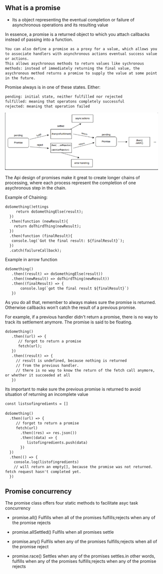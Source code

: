 ## What is a promise
 - Its a object representing the eventual completion or failure of asynchronous operations and its resulting value

  In essence, a promise is a returned object to which you attach callbacks instead of passing into a function. 


 
    You can also define a promise as a proxy for a value, which allows you to associate handlers with asynchronous actions eventual success value or actions. 
    This allows asychronous methods to return values like sychronous methods: instead of immediately returning the final value, the 
    asychronous method returns a promise to supply the value at some point in the future.


Promise always is in one of these states. Either:

    pending: initial state, neither fulfilled nor rejected
    fulfilled: meaning that operatons completely successful
    rejected: meaning that operation failed

  ![picture showing the process of promise states](https://github.com/kihuni/Javascript_back-end/blob/main/Screenshot%20from%202023-08-16%2002-31-19.png)
              
 The Api design of promises make it great to create longer chains of processing, where each process represent the completion of one asychronous step in the chain.
 
 Example of Chaining:

 ```
 doSomething()ettings
      return doSomethingElse(result);
   })
   .then(function (newResult){
     return doThirdThing(newResult);
   })
   .then(function (finalResult){
    console.log(`Got the final result: ${finalResult}`);
   })
   .catch(failureCallback);
 
 ```
 Example in arrow function
 ```
 doSomething()
    .then((result) => doSomethingElse(result))
    .then((newResult) => doThirdThing(newResult))
    .then((finalResult) => {
        console.log(`got the final result ${finalResult}`)
    })
 ```
 As you do all that, remember to always makes sure the promise is returned. Otherwise callbacks won't catch the result of a previous promise.

 For example, if a previous handler didn't return a promise, there is no way to track its settlement anymore. The promise is said to be floating.

```
doSomething()
   .then((url) => {
      // forgot to return a promise
      fetch(url);
   })
   .then((result) => {
     // result is undefined, because nothing is returned
     // from the previous handler.
     // there is no way to know the return of the fetch call anymore, or whether it succeeded at all
   })
```
Its important to make sure the previous promise is returned to avoid situation of returning an incomplete value

```
const listsofingredients = []

doSomething()
  .then((url) => {
     // forgot to return a promise
     fetch(url)
       .then((res) => res.json())
       .then((data) => {
          listofingredients.push(data)
       })
  })
  .then(() => {
    console.log(listofingredients)
    // will return an empty[], because the promise was not returned. fetch request hasn't completed yet.
  })
```
## Promise concurrency
 The promise class offers four static methods to facilitate asyc task concurrency

 - promise.all()
 Fulfills when all of the promises fulfills;rejects  when any of the promise rejects

 - promise.allSettled()
 Fulfils when all promises settle

 - promise.any()
 Fulfils when any of the promises fulfills;rejects when all of the promise reject

 - promise.race()
 Settles when any of the promises settles.in other words, fulfills when any of the promises fulfills;rejects when any of the promise rejects

 